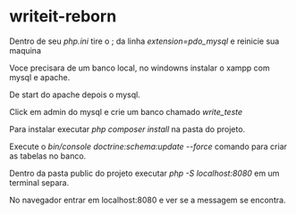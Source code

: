 # writeit-reborn

Dentro de seu *php.ini* tire o ; da linha *extension=pdo_mysql* e reinicie sua maquina

Voce precisara de um banco local, no windowns instalar o xampp com mysql e apache.

De start do apache depois o mysql. 

Click em admin do mysql e crie um banco chamado *write_teste*

Para instalar executar *php composer install* na pasta do projeto.

Execute o *bin/console doctrine:schema:update --force* comando para criar as tabelas no banco.

Dentro da pasta public do projeto executar *php -S localhost:8080* em um terminal separa.

No navegador entrar em localhost:8080 e ver se a messagem se encontra.
